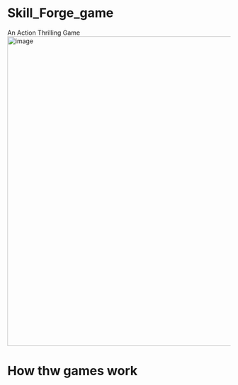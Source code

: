 # Skill_Forge_game
An Action Thrilling Game
<img src="https://github.com/Craigshakesphere-Makinde/Skill_Forge_game/blob/main/main%20Game%20video.gif" alt="image" width="700">

# How thw games work
